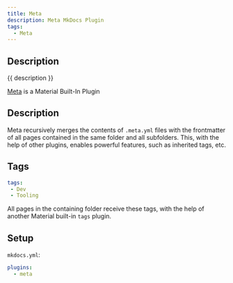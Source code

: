 ```yaml
---
title: Meta
description: Meta MkDocs Plugin
tags:
  - Meta
---
```


## Description

{{ description }}


[Meta](https://squidfunk.github.io/mkdocs-material/plugins/meta/) is a Material Built-In Plugin

## Description

Meta recursively merges the contents of ```.meta.yml```  files with the frontmatter of all pages contained in the same folder and all subfolders.  This, with the help of other plugins, enables powerful features, such as inherited tags, etc.

## Tags

```yml
tags: 
 - Dev
 - Tooling
```

All pages in the containing folder receive these tags, with the help of another Material built-in ```tags``` plugin.

## Setup

```mkdocs.yml```:

```yml
plugins: 
  - meta
```

